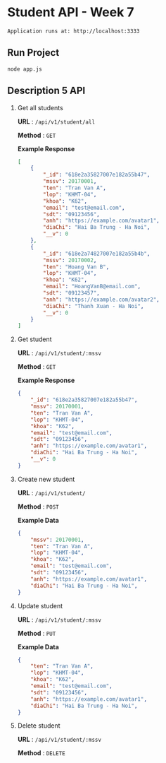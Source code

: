 # Student API - Week 7

    Application runs at: http://localhost:3333

## Run Project
    node app.js

## Description 5 API

 1. Get all students

    **URL** : `/api/v1/student/all`

    **Method** : `GET`

    **Example Response**

    ```json
    [
        {
            "_id": "618e2a35827007e182a55b47",
            "mssv": 20170001,
            "ten": "Tran Van A",
            "lop": "KHMT-04",
            "khoa": "K62",
            "email": "test@email.com",
            "sdt": "09123456",
            "anh": "https://example.com/avatar1",
            "diaChi": "Hai Ba Trung - Ha Noi",
            "__v": 0
        },
        {
            "_id": "618e2a74827007e182a55b4b",
            "mssv": 20170002,
            "ten": "Hoang Van B",
            "lop": "KHMT-04",
            "khoa": "K62",
            "email": "HoangVanB@email.com",
            "sdt": "09123457",
            "anh": "https://example.com/avatar2",
            "diaChi": "Thanh Xuan - Ha Noi",
            "__v": 0
        }
    ]
    ```

2. Get student 

    **URL** : `/api/v1/student/:mssv`

    **Method** : `GET`

    **Example Response**

    ```json
    {
        "_id": "618e2a35827007e182a55b47",
        "mssv": 20170001,
        "ten": "Tran Van A",
        "lop": "KHMT-04",
        "khoa": "K62",
        "email": "test@email.com",
        "sdt": "09123456",
        "anh": "https://example.com/avatar1",
        "diaChi": "Hai Ba Trung - Ha Noi",
        "__v": 0
    }
    ```

3. Create new student

    **URL** : `/api/v1/student/`

    **Method** : `POST`

    **Example Data**

    ```json
    {
        "mssv": 20170001,
        "ten": "Tran Van A",
        "lop": "KHMT-04",
        "khoa": "K62",
        "email": "test@email.com",
        "sdt": "09123456",
        "anh": "https://example.com/avatar1",
        "diaChi": "Hai Ba Trung - Ha Noi",
    }
    ```

4. Update student

    **URL** : `/api/v1/student/:mssv`

    **Method** : `PUT`

    **Example Data**

    ```json
    {
        "ten": "Tran Van A",
        "lop": "KHMT-04",
        "khoa": "K62",
        "email": "test@email.com",
        "sdt": "09123456",
        "anh": "https://example.com/avatar1",
        "diaChi": "Hai Ba Trung - Ha Noi",
    }
    ```

5. Delete student

    **URL** : `/api/v1/student/:mssv`

    **Method** : `DELETE`


